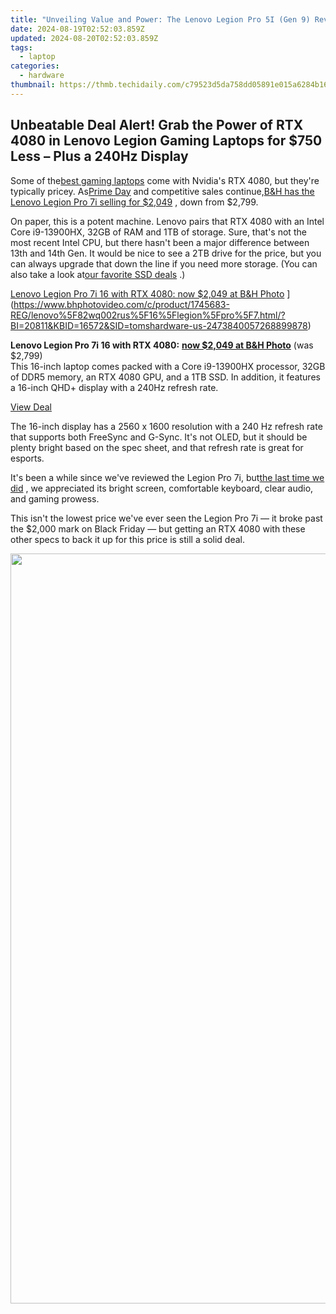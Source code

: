 ```yaml
---
title: "Unveiling Value and Power: The Lenovo Legion Pro 5I (Gen 9) Review for Avid Gamers"
date: 2024-08-19T02:52:03.859Z
updated: 2024-08-20T02:52:03.859Z
tags:
  - laptop
categories:
  - hardware
thumbnail: https://thmb.techidaily.com/c79523d5da758dd05891e015a6284b16ba6ad6e3e1bd3691a250a97186a2df74.jpg
---
```


## Unbeatable Deal Alert! Grab the Power of RTX 4080 in Lenovo Legion Gaming Laptops for $750 Less – Plus a 240Hz Display

Some of the[best gaming laptops](https://tools.techidaily.com) come with Nvidia's RTX 4080, but they're typically pricey. As[Prime Day](https://tools.techidaily.com) and competitive sales continue,[B&H has the Lenovo Legion Pro 7i selling for $2,049](https://www.bhphotovideo.com/c/product/1745683-REG/lenovo%5F82wq002rus%5F16%5Flegion%5Fpro%5F7.html?BI=20811&KBID=16572&SID=tomshardware-us-6265501791757029013) , down from $2,799.  
  
 On paper, this is a potent machine. Lenovo pairs that RTX 4080 with an Intel Core i9-13900HX, 32GB of RAM and 1TB of storage. Sure, that's not the most recent Intel CPU, but there hasn't been a major difference between 13th and 14th Gen. It would be nice to see a 2TB drive for the price, but you can always upgrade that down the line if you need more storage. (You can also take a look at[our favorite SSD deals](https://tools.techidaily.com) .)

[Lenovo Legion Pro 7i 16 with RTX 4080: now $2,049 at B&amp;H Photo](https://cdn.mos.cms.futurecdn.net/7VM2tqA4LViYJgVzwReC4H-200-100.jpg "Lenovo Legion Pro 7i 16 with RTX 4080: now $2,049 at B&amp;H Photo") ](https://www.bhphotovideo.com/c/product/1745683-REG/lenovo%5F82wq002rus%5F16%5Flegion%5Fpro%5F7.html/?BI=20811&KBID=16572&SID=tomshardware-us-2473840057268899878)

**Lenovo Legion Pro 7i 16 with RTX 4080:** [**now $2,049 at B&H Photo**](https://www.bhphotovideo.com/c/product/1745683-REG/lenovo%5F82wq002rus%5F16%5Flegion%5Fpro%5F7.html/?BI=20811&KBID=16572&SID=tomshardware-us-6231854356628811207) (was $2,799)  
 This 16-inch laptop comes packed with a Core i9-13900HX processor, 32GB of DDR5 memory, an RTX 4080 GPU, and a 1TB SSD. In addition, it features a 16-inch QHD+ display with a 240Hz refresh rate.

[View Deal](https://www.bhphotovideo.com/c/product/1745683-REG/lenovo%5F82wq002rus%5F16%5Flegion%5Fpro%5F7.html/?BI=20811&KBID=16572&SID=tomshardware-us-2473840057268899878)

 The 16-inch display has a 2560 x 1600 resolution with a 240 Hz refresh rate that supports both FreeSync and G-Sync. It's not OLED, but it should be plenty bright based on the spec sheet, and that refresh rate is great for esports.  
  
 It's been a while since we've reviewed the Legion Pro 7i, but[the last time we did](https://tools.techidaily.com) , we appreciated its bright screen, comfortable keyboard, clear audio, and gaming prowess.  
  
 This isn't the lowest price we've ever seen the Legion Pro 7i — it broke past the $2,000 mark on Black Friday — but getting an RTX 4080 with these other specs to back it up for this price is still a solid deal.

<ins class="adsbygoogle"
     style="display:block"
     data-ad-format="autorelaxed"
     data-ad-client="ca-pub-7571918770474297"
     data-ad-slot="1223367746"></ins>



<ins class="adsbygoogle"
     style="display:block"
     data-ad-client="ca-pub-7571918770474297"
     data-ad-slot="8358498916"
     data-ad-format="auto"
     data-full-width-responsive="true"></ins>



<!-- affiliate ads begin -->
<a href="https://ukaidot.sjv.io/c/5597632/1793233/19578" target="_top" id="1793233"><img src="//a.impactradius-go.com/display-ad/19578-1793233" border="0" alt="" width="1200" height="1200"/></a><img height="0" width="0" src="https://imp.pxf.io/i/5597632/1793233/19578" style="position:absolute;visibility:hidden;" border="0" />
<!-- affiliate ads end -->